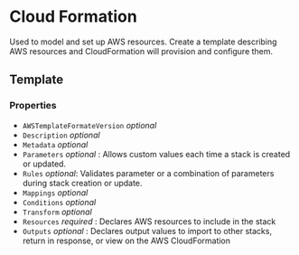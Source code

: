 # Cloud Formation
Used to model and set up AWS resources.  Create a template describing AWS resources and CloudFormation will provision and configure them.
## Template
### Properties
- `AWSTemplateFormateVersion` *optional*
- `Description` *optional*
- `Metadata` *optional*
- `Parameters` *optional* : Allows custom values each time a stack is created or updated.
- `Rules` *optional*: Validates parameter or a combination of parameters during stack creation or update.
- `Mappings` *optional*
- `Conditions` *optional*
- `Transform` *optional*
- `Resources` *required* : Declares AWS resources to include in the stack
- `Outputs` *optional* : Declares output values to import to other stacks, return in response, or view on the AWS CloudFormation